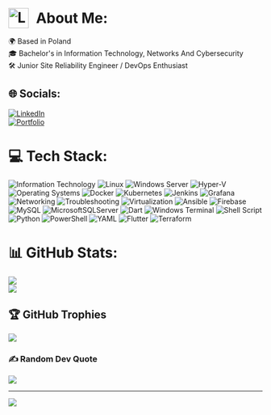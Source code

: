 # <img src="https://i.postimg.cc/tJbRTmSd/6499633-ai.png" alt="Logo" height="40px" style="position: relative; top: 10px; margin-right: 8px;">    About Me:
🌍 Based in Poland<br>🎓 Bachelor's in Information Technology, Networks And Cybersecurity<br>🛠️ Junior Site Reliability Engineer / DevOps Enthusiast


## 🌐 Socials:
[![LinkedIn](https://img.shields.io/badge/LinkedIn-%230077B5.svg?logo=linkedin&logoColor=white)](https://linkedin.com/in/anwar-zaim)<br/>
[![Portfolio](https://img.shields.io/badge/Portfolio-000000?style=for-the-badge&logo=About.me&logoColor=white)](https://brunwa.github.io)

# 💻 Tech Stack:
![Information Technology](https://img.shields.io/badge/Information%20Technology-%23000000.svg?style=for-the-badge&logo=computer&logoColor=white) ![Linux](https://img.shields.io/badge/Linux-FCC624?style=for-the-badge&logo=linux&logoColor=black) ![Windows Server](https://img.shields.io/badge/Windows%20Server-0078D6?style=for-the-badge&logo=windows&logoColor=white) ![Hyper-V](https://img.shields.io/badge/Hyper--V-0078D6?style=for-the-badge&logo=microsoft&logoColor=white) ![Operating Systems](https://img.shields.io/badge/Operating%20Systems-0078D6?style=for-the-badge&logo=windows&logoColor=white) ![Docker](https://img.shields.io/badge/docker-%230db7ed.svg?style=for-the-badge&logo=docker&logoColor=white) ![Kubernetes](https://img.shields.io/badge/kubernetes-%23326ce5.svg?style=for-the-badge&logo=kubernetes&logoColor=white) ![Jenkins](https://img.shields.io/badge/jenkins-%232C5263.svg?style=for-the-badge&logo=jenkins&logoColor=white) ![Grafana](https://img.shields.io/badge/grafana-%23F46800.svg?style=for-the-badge&logo=grafana&logoColor=white) ![Networking](https://img.shields.io/badge/Networking-%23FF6600.svg?style=for-the-badge&logo=cisco&logoColor=white) ![Troubleshooting](https://img.shields.io/badge/Troubleshooting-%23404d59.svg?style=for-the-badge) ![Virtualization](https://img.shields.io/badge/Virtualization-%23183A61.svg?style=for-the-badge&logo=vmware&logoColor=white) ![Ansible](https://img.shields.io/badge/ansible-%231A1918.svg?style=for-the-badge&logo=ansible&logoColor=white) ![Firebase](https://img.shields.io/badge/firebase-%23039BE5.svg?style=for-the-badge&logo=firebase) ![MySQL](https://img.shields.io/badge/mysql-4479A1.svg?style=for-the-badge&logo=mysql&logoColor=white) ![MicrosoftSQLServer](https://img.shields.io/badge/Microsoft%20SQL%20Server-CC2927?style=for-the-badge&logo=microsoft%20sql%20server&logoColor=white) ![Dart](https://img.shields.io/badge/dart-%230175C2.svg?style=for-the-badge&logo=dart&logoColor=white) ![Windows Terminal](https://img.shields.io/badge/Windows%20Terminal-%234D4D4D.svg?style=for-the-badge&logo=windows-terminal&logoColor=white) ![Shell Script](https://img.shields.io/badge/shell_script-%23121011.svg?style=for-the-badge&logo=gnu-bash&logoColor=white) ![Python](https://img.shields.io/badge/python-3670A0?style=for-the-badge&logo=python&logoColor=ffdd54) ![PowerShell](https://img.shields.io/badge/PowerShell-%235391FE.svg?style=for-the-badge&logo=powershell&logoColor=white) ![YAML](https://img.shields.io/badge/yaml-%23ffffff.svg?style=for-the-badge&logo=yaml&logoColor=151515) ![Flutter](https://img.shields.io/badge/Flutter-%2302569B.svg?style=for-the-badge&logo=Flutter&logoColor=white) ![Terraform](https://img.shields.io/badge/terraform-%235835CC.svg?style=for-the-badge&logo=terraform&logoColor=white)
# 📊 GitHub Stats:
![](https://github-readme-stats.vercel.app/api?username=BruNwa&theme=dark&hide_border=false&include_all_commits=true&count_private=true)<br/>
![](https://github-readme-streak-stats.herokuapp.com/?user=BruNwa&theme=dark&hide_border=false)<br/>


## 🏆 GitHub Trophies
![](https://github-profile-trophy.vercel.app/?username=BruNwa&theme=radical&no-frame=false&no-bg=true&margin-w=4)

### ✍️ Random Dev Quote
![](https://quotes-github-readme.vercel.app/api?type=horizontal&theme=radical)

---
[![](https://visitcount.itsvg.in/api?id=BruNwa&icon=0&color=0)](https://visitcount.itsvg.in)

<!-- Proudly created with GPRM ( https://gprm.itsvg.in ) -->
